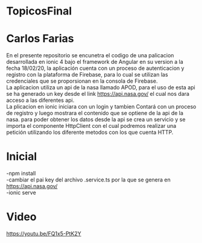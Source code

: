
# TopicosFinal
# Carlos Farias
En el presente repositorio se encunetra el codigo de una palicacion desarrollada en ionic 4  bajo el framework de Angular en su version a la fecha 18/02/20, la aplicación cuenta con un  proceso de autenticacion y registro con la plataforma de Firebase, para lo cual se utilizan las credenciales que se proporsionan en la consola de Firebase.<br/>
La aplicacion utiliza un api de la nasa llamado APOD, para el uso de esta api se ha generado un key desde el link  https://api.nasa.gov/ el cual nos dara acceso a las diferentes api.<br/>
La plicacion en ionic iniciara con un login y tambien Contará con un proceso de registro y luego mostrara el contenido que se optiene de la api de la nasa. para poder obtener los datos desde la api se crea un servicio y se importa el componente HttpClient con el cual podremos realizar una petición utilizando los diferente metodos con los que cuenta HTTP.<br/>
# Inicial
-npm install<br/>
-cambiar el pai key del archivo .service.ts por la que se genera en https://api.nasa.gov/ <br/>
-ionic serve <br/>
# Video
https://youtu.be/FQ1x5-PtK2Y
